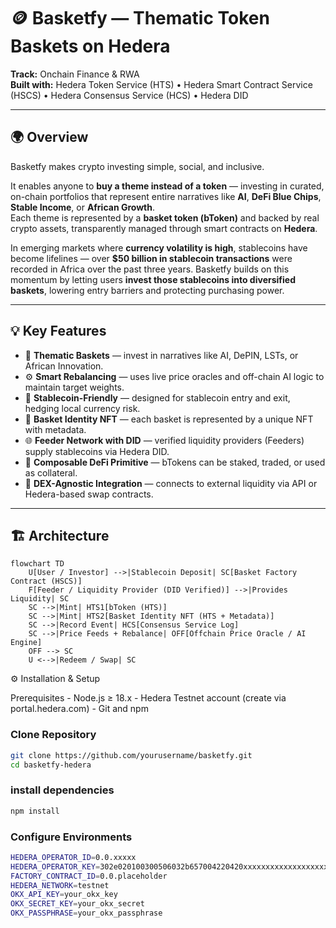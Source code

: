 # 🪙 Basketfy — Thematic Token Baskets on Hedera  
**Track:** Onchain Finance & RWA  
**Built with:** Hedera Token Service (HTS) • Hedera Smart Contract Service (HSCS) • Hedera Consensus Service (HCS) • Hedera DID  

---

## 🌍 Overview

Basketfy makes crypto investing simple, social, and inclusive.

It enables anyone to **buy a theme instead of a token** — investing in curated, on-chain portfolios that represent entire narratives like **AI**, **DeFi Blue Chips**, **Stable Income**, or **African Growth**.  
Each theme is represented by a **basket token (bToken)** and backed by real crypto assets, transparently managed through smart contracts on **Hedera**.

In emerging markets where **currency volatility is high**, stablecoins have become lifelines — over **$50 billion in stablecoin transactions** were recorded in Africa over the past three years. Basketfy builds on this momentum by letting users **invest those stablecoins into diversified baskets**, lowering entry barriers and protecting purchasing power.

---

## 💡 Key Features

- 🎨 **Thematic Baskets** — invest in narratives like AI, DePIN, LSTs, or African Innovation.  
- ⚙️ **Smart Rebalancing** — uses live price oracles and off-chain AI logic to maintain target weights.  
- 💸 **Stablecoin-Friendly** — designed for stablecoin entry and exit, hedging local currency risk.  
- 🪪 **Basket Identity NFT** — each basket is represented by a unique NFT with metadata.  
- 🌐 **Feeder Network with DID** — verified liquidity providers (Feeders) supply stablecoins via Hedera DID.  
- 🧩 **Composable DeFi Primitive** — bTokens can be staked, traded, or used as collateral.  
- 💱 **DEX-Agnostic Integration** — connects to external liquidity via API or Hedera-based swap contracts.

---

## 🏗️ Architecture

```mermaid
flowchart TD
    U[User / Investor] -->|Stablecoin Deposit| SC[Basket Factory Contract (HSCS)]
    F[Feeder / Liquidity Provider (DID Verified)] -->|Provides Liquidity| SC
    SC -->|Mint| HTS1[bToken (HTS)]
    SC -->|Mint| HTS2[Basket Identity NFT (HTS + Metadata)]
    SC -->|Record Event| HCS[Consensus Service Log]
    SC -->|Price Feeds + Rebalance| OFF[Offchain Price Oracle / AI Engine]
    OFF --> SC
    U <-->|Redeem / Swap| SC
```
⚙️ Installation & Setup

Prerequisites
	- Node.js ≥ 18.x
	- Hedera Testnet account (create via portal.hedera.com)
	- Git and npm
### Clone Repository
```bash
git clone https://github.com/yourusername/basketfy.git
cd basketfy-hedera
```
### install dependencies 
```bash
npm install
```
### Configure Environments
```bash
HEDERA_OPERATOR_ID=0.0.xxxxx
HEDERA_OPERATOR_KEY=302e020100300506032b657004220420xxxxxxxxxxxxxxxxxxxxxxxxxxxxxx
FACTORY_CONTRACT_ID=0.0.placeholder
HEDERA_NETWORK=testnet
OKX_API_KEY=your_okx_key
OKX_SECRET_KEY=your_okx_secret
OKX_PASSPHRASE=your_okx_passphrase
```
